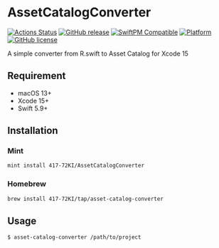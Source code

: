 # AssetCatalogConverter
[![Actions Status](https://github.com/417-72KI/AssetCatalogConverter/workflows/Test/badge.svg)](https://github.com/417-72KI/AssetCatalogConverter/actions)
[![GitHub release](https://img.shields.io/github/release/417-72KI/AssetCatalogConverter/all.svg)](https://github.com/417-72KI/AssetCatalogConverter/releases)
[![SwiftPM Compatible](https://img.shields.io/badge/SwiftPM-compatible-brightgreen.svg)](https://swift.org/package-manager)
[![Platform](https://img.shields.io/badge/Platforms-macOS%7CLinux-blue.svg)](https://github.com/417-72KI/AssetCatalogConverter)
[![GitHub license](https://img.shields.io/badge/license-MIT-lightgrey.svg)](https://raw.githubusercontent.com/417-72KI/AssetCatalogConverter/master/LICENSE)

A simple converter from R.swift to Asset Catalog for Xcode 15

## Requirement
- macOS 13+
- Xcode 15+
- Swift 5.9+

## Installation
### Mint

```sh
mint install 417-72KI/AssetCatalogConverter
```

### Homebrew

```sh
brew install 417-72KI/tap/asset-catalog-converter
```

## Usage
```sh
$ asset-catalog-converter /path/to/project
```
